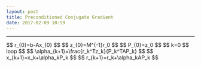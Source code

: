 ```yaml
---
layout: post
title: Preconditioned Conjugate Gradient
date: 2017-02-09 10:59
---
```


----------------
<div>
$$ r_{0}=b-Ax_{0} $$
$$ z_{0}=M^{-1}r_0 $$
$$ P_{0}=z_0 $$
$$ k=0 $$
loop $$
$$ \alpha_{k+1}=\frac{r_k^Tz_k}{P_k^TAP_k} $$
$$ x_{k+1}=x_k+\alpha_kP_k $$
$$ r_{k+1}=r_k+\alpha_kAP_k $$
</div>

